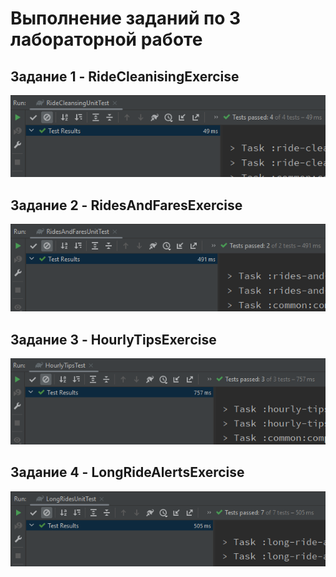 <h1>Выполнение заданий по 3 лабораторной работе</h1>

<h2>Задание 1 - RideCleanisingExercise</h2>

![nerd emoji meme](1.png)

<h2>Задание 2 - RidesAndFaresExercise</h2>

![nerd emoji meme](2.png)

<h2>Задание 3 - HourlyTipsExerсise</h2>

![nerd emoji meme](3.png)

<h2>Задание 4 - LongRideAlertsExercise</h2>

![nerd emoji meme](4.png)